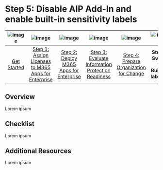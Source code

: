 # Step 5: Disable AIP Add-In and enable built-in sensitivity labels

| ![image](https://user-images.githubusercontent.com/43501191/194918269-c93db69f-b2c8-4c8d-b8e7-594b42835b89.png)| ![image](https://user-images.githubusercontent.com/43501191/194918799-365edddb-b0bc-4bdf-85d0-606820d09b01.png) | ![image](https://user-images.githubusercontent.com/43501191/194919001-565bbd8e-0c9d-42c4-9692-c639ee3b6ead.png) | ![image](https://user-images.githubusercontent.com/43501191/194916965-30d791f5-b0e1-4627-b405-fed76e811db0.png) | ![image](https://user-images.githubusercontent.com/43501191/194916992-0829518e-00f5-4114-a17b-765b56dfa3c0.png) | ![image](https://user-images.githubusercontent.com/43501191/194919890-732967cb-5bd9-415d-8228-89cd3f872fab.png) | 
| :--: | :--: | :--: | :--: | :--: | :--: |
| [Get Started](GetStarted.md) | [Step 1: Assign Licenses to M365 Apps for Enterprise](AIP2MIPStep1.md) | [Step 2: Deploy M365 Apps for Enterprise](AIP2MIPStep2.md) | [Step 3: Evaluate Information Protection Readiness](AIP2MIPStep3.md) | [Step 4: Prepare Organization for Change](AIP2MIPStep4.md) | **Step 5: Switch to Built-In labeling** |

## Overview
Lorem ipsum

## Checklist
Lorem ipsum


## Additional Resources
Lorem ipsum
